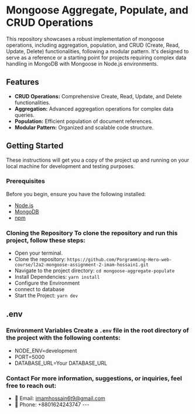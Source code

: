 <!-- # l2a2-mongoose-assignment-2-imam-hossain1 -->

# Mongoose Aggregate, Populate, and CRUD Operations

This repository showcases a robust implementation of mongoose operations, including aggregation, population, and CRUD (Create, Read, Update, Delete) functionalities, following a modular pattern. It's designed to serve as a reference or a starting point for projects requiring complex data handling in MongoDB with Mongoose in Node.js environments.

## Features

- **CRUD Operations:** Comprehensive Create, Read, Update, and Delete functionalities.
- **Aggregation:** Advanced aggregation operations for complex data queries.
- **Population:** Efficient population of document references.
- **Modular Pattern:** Organized and scalable code structure.

## Getting Started

These instructions will get you a copy of the project up and running on your local machine for development and testing purposes.

### Prerequisites

Before you begin, ensure you have the following installed:
- [Node.js](https://nodejs.org/)
- [MongoDB](https://www.mongodb.com/)
- [npm](https://www.npmjs.com/)

### Cloning the Repository To clone the repository and run this project, follow these steps:
 - Open your terminal.
 -  Clone the repository: `https://github.com/Porgramming-Hero-web-course/l2a2-mongoose-assignment-2-imam-hossain1.git`
 -    Navigate to the project directory: `cd mongoose-aggregate-populate` 
 -   Install Dependencies: `yarn install` 
 -  Configure the Environment 
 - connect to database
 - Start the Project: `yarn dev`  


## .env
  ### Environment Variables Create a `.env` file in the root directory of the project with the following contents:
 
- NODE_ENV=development
- PORT=5000
- DATABASE_URL=Your DATABASE_URL


### Contact For more information, suggestions, or inquiries, feel free to reach out: 
- 📧 Email: [imamhossain6t9@gmail.com](mailto:imamhossain6t9@gmail.com)
 - 📱 Phone: +8801624243747 ---